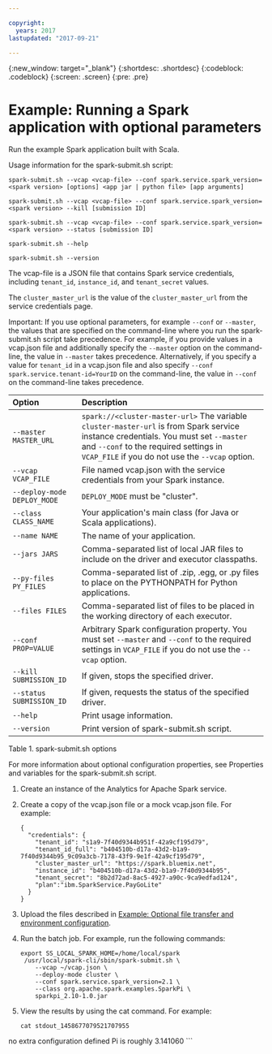 ```yaml
---

copyright:
  years: 2017
lastupdated: "2017-09-21"

---
```


<!-- Attribute definitions -->
{:new_window: target="_blank"}
{:shortdesc: .shortdesc}
{:codeblock: .codeblock}
{:screen: .screen}
{:pre: .pre}

# Example: Running a Spark application with optional parameters

Run the example Spark application built with Scala.

Usage information for the spark-submit.sh script:

```
spark-submit.sh --vcap <vcap-file> --conf spark.service.spark_version=<spark version> [options] <app jar | python file> [app arguments]
```

```
spark-submit.sh --vcap <vcap-file> --conf spark.service.spark_version=<spark version> --kill [submission ID]
```

```
spark-submit.sh --vcap <vcap-file> --conf spark.service.spark_version=<spark version> --status [submission ID]
```

```
spark-submit.sh --help
```

```
spark-submit.sh --version
```

The vcap-file is a JSON file that contains Spark service credentials,
including `tenant_id`, `instance_id`, and `tenant_secret` values.

The `cluster_master_url` is the value of the `cluster_master_url` from the service credentials page.

Important: If you use optional parameters, for example `--conf` or
`--master`, the values that are specified on the command-line where you
run the spark-submit.sh script take precedence. For example, if you
provide values in a vcap.json file and additionally specify the `--master` option on the command-line, the value in `--master` takes precedence. Alternatively, if you specify a value for `tenant_id` in a  vcap.json file and also specify `--conf spark.service.tenant-id=YourID` on the command-line, the value in `--conf` on the command-line takes precedence.

| Option                      | Description                                                                                                                                                                                                  |
| :-------------------------- | :----------------------------------------------------------------------------------------------------------------------------------------------------------------------------------------------------------- |
| `--master MASTER_URL`       | `spark://<cluster-master-url>` The variable `cluster-master-url` is from Spark service instance credentials. You must set `--master` and `--conf` to the required settings in `VCAP_FILE` if you do not use the `--vcap` option. |
| `--vcap VCAP_FILE`           | File named vcap.json with the service credentials from your Spark  instance.                                                                                                                                  |
| `--deploy-mode DEPLOY_MODE` | `DEPLOY_MODE` must be "cluster".                                                                                                                                                                              |
| `--class CLASS_NAME`        | Your application's main class (for Java or Scala  applications).                                                                                                                                              |
| `--name NAME`                 | The name of your application.                                                                                                                                                                                |
| `--jars JARS`                | Comma-separated list of local JAR files to include on the driver and executor classpaths.                                                                                                                    |
| `--py-files PY_FILES`       | Comma-separated list of .zip, .egg, or .py files to place on the PYTHONPATH for Python applications.                                                                                                         |
| `--files FILES`              | Comma-separated list of files to be placed in the working directory of each executor.                                                                                                                        |
| `--conf PROP=VALUE`          | Arbitrary Spark configuration property. You must set `--master` and `--conf` to the required settings in `VCAP_FILE` if you do not use the `--vcap` option.                                                         |
| `--kill SUBMISSION_ID`      | If given, stops the specified driver.                                                                                                                                                                        |
| `--status SUBMISSION_ID`    | If given, requests the status of the specified driver.                                                                                                                                                       |
| `--help`                     | Print usage information.                                                                                                                                                                                     |
| `--version`                  | Print version of spark-submit.sh script.                                                                                                                                                                     |

Table 1. spark-submit.sh options

For more information about optional configuration properties, see
Properties and variables for the spark-submit.sh script.



1.  Create an instance of the Analytics for Apache Spark service.

2.  Create a copy of the vcap.json file or a mock vcap.json file. For
    example:

    ```
    {
      "credentials": {
        "tenant_id": "s1a9-7f40d9344b951f-42a9cf195d79",
        "tenant_id_full": "b404510b-d17a-43d2-b1a9-7f40d9344b95_9c09a3cb-7178-43f9-9e1f-42a9cf195d79",
        "cluster_master_url": "https://spark.bluemix.net",
        "instance_id": "b404510b-d17a-43d2-b1a9-7f40d9344b95",
        "tenant_secret": "8b2d72ad-8ac5-4927-a90c-9ca9edfad124",
        "plan":"ibm.SparkService.PayGoLite"
      }
    }
    ```

3.  Upload the files described in [Example: Optional file transfer and
    environment configuration](./spark_environment_example.html).

4.  Run the batch job. For example, run the following commands:

    ```
    export SS_LOCAL_SPARK_HOME=/home/local/spark
     /usr/local/spark-cli/sbin/spark-submit.sh \
        --vcap ~/vcap.json \
        --deploy-mode cluster \
        --conf spark.service.spark_version=2.1 \
        --class org.apache.spark.examples.SparkPi \
        sparkpi_2.10-1.0.jar
    ```

5.  View the results by using the cat command. For example:

    ```
    cat stdout_1458677079521707955
no extra configuration defined
Pi is roughly 3.141060
    ```
